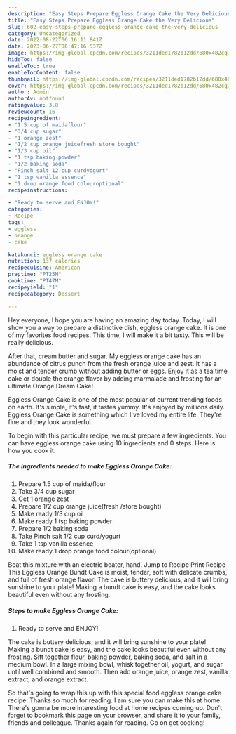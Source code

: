 ```yaml
---
description: "Easy Steps Prepare Eggless Orange Cake the Very Delicious"
title: "Easy Steps Prepare Eggless Orange Cake the Very Delicious"
slug: 602-easy-steps-prepare-eggless-orange-cake-the-very-delicious
category: Uncategorized
date: 2022-08-22T06:16:11.841Z
date: 2023-06-27T06:47:16.537Z
image: https://img-global.cpcdn.com/recipes/3211ded1782b12dd/680x482cq70/eggless-orange-cake-recipe-main-photo.jpg
hideToc: false
enableToc: true
enableTocContent: false
thumbnail: https://img-global.cpcdn.com/recipes/3211ded1782b12dd/680x482cq70/eggless-orange-cake-recipe-main-photo.jpg
cover: https://img-global.cpcdn.com/recipes/3211ded1782b12dd/680x482cq70/eggless-orange-cake-recipe-main-photo.jpg
author: Admin
authorAv: notfound
ratingvalue: 3.8
reviewcount: 16
recipeingredient:
- "1.5 cup of maidaflour"
- "3/4 cup sugar"
- "1 orange zest"
- "1/2 cup orange juicefresh store bought"
- "1/3 cup oil"
- "1 tsp baking powder"
- "1/2 baking soda"
- "Pinch salt 12 cup curdyogurt"
- "1 tsp vanilla essence"
- "1 drop orange food colouroptional"
recipeinstructions:

- "Ready to serve and ENJOY!"
categories:
- Recipe
tags:
- eggless
- orange
- cake

katakunci: eggless orange cake 
nutrition: 137 calories
recipecuisine: American
preptime: "PT25M"
cooktime: "PT47M"
recipeyield: "1"
recipecategory: Dessert

---
```



Hey everyone, I hope you are having an amazing day today. Today, I will show you a way to prepare a distinctive dish, eggless orange cake. It is one of my favorites food recipes. This time, I will make it a bit tasty. This will be really delicious.

After that, cream butter and sugar. My eggless orange cake has an abundance of citrus punch from the fresh orange juice and zest. It has a moist and tender crumb without adding butter or eggs. Enjoy it as a tea time cake or double the orange flavor by adding marmalade and frosting for an ultimate Orange Dream Cake!

Eggless Orange Cake is one of the most popular of current trending foods on earth. It's simple, it's fast, it tastes yummy. It's enjoyed by millions daily. Eggless Orange Cake is something which I've loved my entire life. They're fine and they look wonderful.


To begin with this particular recipe, we must prepare a few ingredients. You can have eggless orange cake using 10 ingredients and 0 steps. Here is how you cook it.

<!--inarticleads1-->

##### The ingredients needed to make Eggless Orange Cake:

1. Prepare 1.5 cup of maida/flour
1. Take 3/4 cup sugar
1. Get 1 orange zest
1. Prepare 1/2 cup orange juice(fresh /store bought)
1. Make ready 1/3 cup oil
1. Make ready 1 tsp baking powder
1. Prepare 1/2 baking soda
1. Take Pinch salt 1/2 cup curd/yogurt
1. Take 1 tsp vanilla essence
1. Make ready 1 drop orange food colour(optional)


Beat this mixture with an electric beater, hand. Jump to Recipe Print Recipe This Eggless Orange Bundt Cake is moist, tender, soft with delicate crumbs, and full of fresh orange flavor! The cake is buttery delicious, and it will bring sunshine to your plate! Making a bundt cake is easy, and the cake looks beautiful even without any frosting. 

<!--inarticleads2-->

##### Steps to make Eggless Orange Cake:


1. Ready to serve and ENJOY!

The cake is buttery delicious, and it will bring sunshine to your plate! Making a bundt cake is easy, and the cake looks beautiful even without any frosting. Sift together flour, baking powder, baking soda, and salt in a medium bowl. In a large mixing bowl, whisk together oil, yogurt, and sugar until well combined and smooth. Then add orange juice, orange zest, vanilla extract, and orange extract. 

So that's going to wrap this up with this special food eggless orange cake recipe. Thanks so much for reading. I am sure you can make this at home. There's gonna be more interesting food at home recipes coming up. Don't forget to bookmark this page on your browser, and share it to your family, friends and colleague. Thanks again for reading. Go on get cooking!
